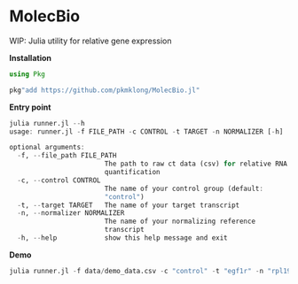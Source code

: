# MolecBio
WIP: Julia utility for relative gene expression

<b>Installation</b>
```julia
using Pkg

pkg"add https://github.com/pkmklong/MolecBio.jl"
```

<b>Entry point</b>
```julia
julia runner.jl --h
usage: runner.jl -f FILE_PATH -c CONTROL -t TARGET -n NORMALIZER [-h]

optional arguments:
  -f, --file_path FILE_PATH
                        The path to raw ct data (csv) for relative RNA
                        quantification
  -c, --control CONTROL
                        The name of your control group (default:
                        "control")
  -t, --target TARGET   The name of your target transcript
  -n, --normalizer NORMALIZER
                        The name of your normalizing reference
                        transcript
  -h, --help            show this help message and exit
```

<b>Demo</b>
```julia
julia runner.jl -f data/demo_data.csv -c "control" -t "egf1r" -n "rpl19" 
```
